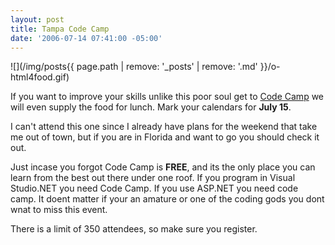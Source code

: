 ```yaml
---
layout: post
title: Tampa Code Camp
date: '2006-07-14 07:41:00 -05:00'
---
```


![](/img/posts{{ page.path | remove: '_posts' | remove: '.md' }}/o-html4food.gif) 


If you want to improve your skills unlike this poor soul get to [Code Camp](http://www.tampacodecamp.com/) we will even supply the food for lunch. Mark your calendars for **July 15**. 


I can't attend this one since I already have plans for the weekend that take me out of town, but if you are in Florida and want to go you should check it out.

Just incase you forgot Code Camp is **FREE**, and its the only place you can learn from the best out there under one roof. If you program in Visual Studio.NET you need Code Camp. If you use ASP.NET you need code camp. It doent matter if your an amature or one of the coding gods you dont wnat to miss this event.

There is a limit of 350 attendees, so make sure you register.
